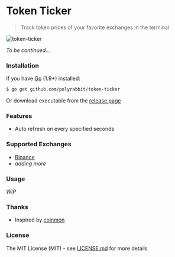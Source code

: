 # Token Ticker

> Track token prices of your favorite exchanges in the terminal

![token-ticker](https://user-images.githubusercontent.com/2657334/38620004-0a04640e-3dd0-11e8-9708-00484845cdb9.png)

_To be continued..._

### Installation

If you have [Go](https://golang.org/) (1.9+) installed:
```bash
$ go get github.com/polyrabbit/token-ticker
```

Or download executable from the [release page](https://github.com/polyrabbit/token-ticker/releases/latest) 

### Features

 * Auto refresh on every specified seconds

### Supported Exchanges

 * [Binance](https://www.binance.com/)
 * _adding more_

### Usage

_WIP_

### Thanks

 * Inspired by [coinmon](https://github.com/bichenkk/coinmon)

### License

The MIT License (MIT) - see [LICENSE.md](https://github.com/polyrabbit/token-ticker/blob/master/LICENSE) for more details
